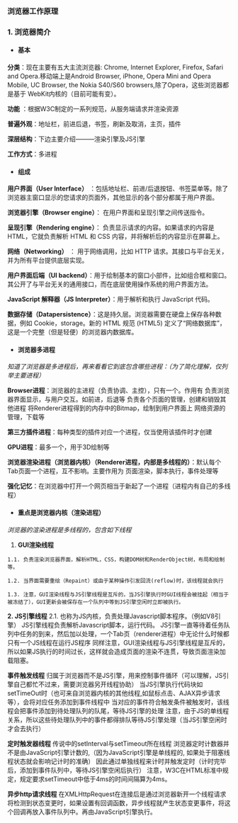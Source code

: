 ### 浏览器工作原理

### 1. 浏览器简介

  * #### 基本
  
  **分类**：现在主要有五大主流浏览器: Chrome, Internet Explorer, Firefox, Safari and Opera.移动端上是Android Browser,       iPhone, Opera Mini and Opera Mobile, UC Browser, the Nokia S40/S60 browsers,除了Opera，这些浏览器都是基于      WebKit内核的（目前可能有变）。
  
  **功能** ：根据W3C制定的一系列规范，从服务端请求并渲染资源
  
  **普遍外观**：地址栏，前进后退，书签，刷新及取消，主页，插件
  
  **深层结构**：下边主要介绍———渲染引擎及JS引擎
  
  **工作方式**：多进程

  * #### 组成
  
  **用户界面（User Interface）** ：包括地址栏、前进/后退按钮、书签菜单等。除了浏览器主窗口显示的您请求的页面外，其他显示的各个部分都属于用户界面。
  
  **浏览器引擎（Browser engine）**： 在用户界面和呈现引擎之间传送指令。
  
  **呈现引擎（Rendering engine）**： 负责显示请求的内容。如果请求的内容是 HTML，它就负责解析 HTML 和 CSS 内容，并将解析后的内容显示在屏幕上。
  
  **网络（Networking）** ： 用于网络调用，比如 HTTP 请求。其接口与平台无关，并为所有平台提供底层实现。
  
  **用户界面后端（UI backend）**：用于绘制基本的窗口小部件，比如组合框和窗口。其公开了与平台无关的通用接口，而在底层使用操作系统的用户界面方法。
  
  **JavaScript 解释器（JS Interpreter）**：用于解析和执行 JavaScript 代码。
  
  **数据存储（Datapersistence）**：这是持久层。浏览器需要在硬盘上保存各种数据，例如 Cookie，storage。新的 HTML 规范 (HTML5) 定义了“网络数据库”，这是一个完整（但是轻便）的浏览器内数据库。

  * #### 浏览器多进程
  
  *知道了浏览器是多进程后，再来看看它到底包含哪些进程：（为了简化理解，仅列举主要进程）*

  **Browser进程**：浏览器的主进程（负责协调、主控），只有一个。作用有
  负责浏览器界面显示，与用户交互。如前进，后退等
  负责各个页面的管理，创建和销毁其他进程
  将Renderer进程得到的内存中的Bitmap，绘制到用户界面上
  网络资源的管理，下载等
  
  **第三方插件进程**：每种类型的插件对应一个进程，仅当使用该插件时才创建
  
  **GPU进程**：最多一个，用于3D绘制等
  
  **浏览器渲染进程（浏览器内核）（Renderer进程，内部是多线程的）**：默认每个Tab页面一个进程，互不影响。主要作用为
  页面渲染，脚本执行，事件处理等
  
  **强化记忆**：在浏览器中打开一个网页相当于新起了一个进程（进程内有自己的多线程）
  
  * #### 重点是浏览器内核（渲染进程）
  
  *浏览器的渲染进程是多线程的，包含如下线程*
 
   1. **GUI渲染线程**
  
    1.1. 负责渲染浏览器界面，解析HTML，CSS，构建DOM树和RenderObject树，布局和绘制等。
   
    1.2. 当界面需要重绘（Repaint）或由于某种操作引发回流(reflow)时，该线程就会执行
   
    1.3. 注意，GUI渲染线程与JS引擎线程是互斥的，当JS引擎执行时GUI线程会被挂起（相当于被冻结了），GUI更新会被保存在一个队列中等到JS引擎空闲时立即被执行。
  
  **2. JS引擎线程**
    2.1. 也称为JS内核，负责处理Javascript脚本程序。（例如V8引擎）
  JS引擎线程负责解析Javascript脚本，运行代码。
  JS引擎一直等待着任务队列中任务的到来，然后加以处理，一个Tab页（renderer进程）中无论什么时候都只有一个JS线程在运行JS程序
  同样注意，GUI渲染线程与JS引擎线程是互斥的，所以如果JS执行的时间过长，这样就会造成页面的渲染不连贯，导致页面渲染加载阻塞。
  
  **事件触发线程**
  归属于浏览器而不是JS引擎，用来控制事件循环（可以理解，JS引擎自己都忙不过来，需要浏览器另开线程协助）
  当JS引擎执行代码块如setTimeOut时（也可来自浏览器内核的其他线程,如鼠标点击、AJAX异步请求等），会将对应任务添加到事件线程中
  当对应的事件符合触发条件被触发时，该线程会把事件添加到待处理队列的队尾，等待JS引擎的处理
  注意，由于JS的单线程关系，所以这些待处理队列中的事件都得排队等待JS引擎处理（当JS引擎空闲时才会去执行）

  **定时触发器线程**
  传说中的setInterval与setTimeout所在线程
  浏览器定时计数器并不是由JavaScript引擎计数的,（因为JavaScript引擎是单线程的, 如果处于阻塞线程状态就会影响记计时的准确）
  因此通过单独线程来计时并触发定时（计时完毕后，添加到事件队列中，等待JS引擎空闲后执行）
  注意，W3C在HTML标准中规定，规定要求setTimeout中低于4ms的时间间隔算为4ms。
  
  **异步http请求线程**
  在XMLHttpRequest在连接后是通过浏览器新开一个线程请求
  将检测到状态变更时，如果设置有回调函数，异步线程就产生状态变更事件，将这个回调再放入事件队列中。再由JavaScript引擎执行。
